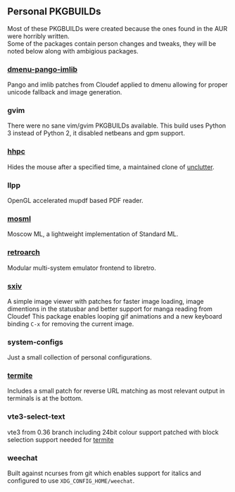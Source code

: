 ## Personal PKGBUILDs
Most of these PKGBUILDs were created because the ones found in the AUR were horribly written.  
Some of the packages contain person changes and tweaks, they will be noted below along with ambigious packages.

### [dmenu-pango-imlib](https://github.com/Cloudef/dmenu-pango-imlib)
Pango and imlib patches from Cloudef applied to dmenu allowing for proper unicode fallback and image generation.

### gvim
There were no sane vim/gvim PKGBUILDs available.  This build uses Python 3 instead of Python 2, it disabled netbeans and gpm support.

### [hhpc](https://github.com/aktau/hhpc)
Hides the mouse after a specified time, a maintained clone of [unclutter](http://unclutter.sourceforge.net/).

### llpp
OpenGL accelerated mupdf based PDF reader.

### [mosml](https://github.com/kfl/mosml)
Moscow ML, a lightweight implementation of Standard ML.

### [retroarch](https://github.com/libretro/retroarch)
Modular multi-system emulator frontend to libretro.

### [sxiv](https://github.com/Cloudef/sxiv/tree/manga-personal)
A simple image viewer with patches for faster image loading, image dimentions in the statusbar and better support for manga reading from Cloudef
This package enables looping gif animations and a new keyboard binding `C-x` for removing the current image.

### system-configs 
Just a small collection of personal configurations.

### [termite](https://github.com/thestinger/termite)
Includes a small patch for reverse URL matching as most relevant output in terminals is at the bottom.

### vte3-select-text
vte3 from 0.36 branch including 24bit colour support patched with block selection support needed for [termite](https://github.com/thestinger/termite)

### weechat
Built against ncurses from git which enables support for italics and configured to use `XDG_CONFIG_HOME/weechat`.

